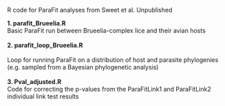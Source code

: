 R code for ParaFit analyses from Sweet et al. Unpublished

<b>1. parafit_Brueelia.R</b>
<br>Basic ParaFit run between Brueelia-complex lice and their avian hosts</br>
<br><b>2. parafit_loop_Brueelia.R</b></br>
<br>Loop for running ParaFit on a distribution of host and parasite phylogenies (e.g. sampled from a Bayesian phylogenetic analysis)</br>
<br><b>3. Pval_adjusted.R</b></br>
Code for correcting the p-values from the ParaFitLink1 and ParaFitLink2 individual link test results
